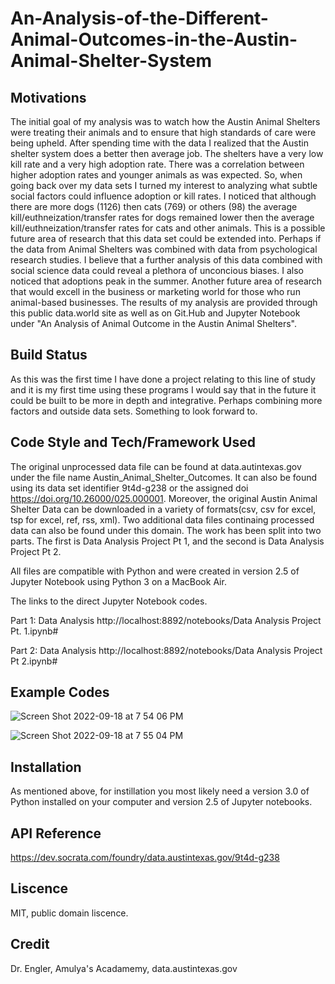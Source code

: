 # An-Analysis-of-the-Different-Animal-Outcomes-in-the-Austin-Animal-Shelter-System

## Motivations
The initial goal of my analysis was to watch how the Austin Animal Shelters were treating their animals and to ensure that high standards of care were being upheld. After spending time with the data I realized that the Austin shelter system does a better then average job. The shelters have a very low kill rate and a very high adoption rate. There was a correlation between higher adoption rates and younger animals as was expected. So, when going back over my data sets I turned my interest to analyzing what subtle social factors could influence adoption or kill rates. I noticed that although there are more dogs (1126) then cats (769) or others (98) the average kill/euthneization/transfer rates for dogs remained lower then the average kill/euthneization/transfer rates for cats and other animals. This is a possible future area of research that this data set could be extended into. Perhaps if the data from Animal Shelters was combined with data from psychological research studies. I believe that a further analysis of this data combined with social science data could reveal a plethora of unconcious biases. I also noticed that adoptions peak in the summer. Another future area of research that would excell in the business or marketing world for those who run animal-based businesses. The results of my analysis are provided through this public data.world site as well as on Git.Hub and Jupyter Notebook under "An Analysis of Animal Outcome in the Austin Animal Shelters".

## Build Status
As this was the first time I have done a project relating to this line of study and it is my first time using these programs I would say that in the future it could be built to be more in depth and integrative. Perhaps combining more factors and outside data sets. Something to look forward to. 

## Code Style and Tech/Framework Used
The original unprocessed data file can be found at data.autintexas.gov under the file name Austin_Animal_Shelter_Outcomes. It can also be found using its data set identifier 9t4d-g238 or the assigned doi https://doi.org/10.26000/025.000001. Moreover, the original Austin Animal Shelter Data can be downloaded in a variety of formats(csv, csv for excel, tsp for excel, ref, rss, xml). Two additional data files continaing processed data can also be found under this domain. The work has been split into two parts. The first is Data Analysis Project Pt 1, and the second is Data Analysis Project Pt 2. 

All files are compatible with Python and were created in version 2.5 of Jupyter Notebook using Python 3 on a MacBook Air.  


The links to the direct Jupyter Notebook codes. 

Part 1: Data Analysis http://localhost:8892/notebooks/Data Analysis Project Pt. 1.ipynb#

Part 2: Data Analysis http://localhost:8892/notebooks/Data Analysis Project Pt 2.ipynb#

## Example Codes
![Screen Shot 2022-09-18 at 7 54 06 PM](https://user-images.githubusercontent.com/113537319/191021846-9f4078ea-87bf-4b7c-99cf-4b16098fe0b5.png)

![Screen Shot 2022-09-18 at 7 55 04 PM](https://user-images.githubusercontent.com/113537319/191022006-aec3acc5-1b3f-41b0-b8bb-9f75f5a2881e.png)

## Installation

As mentioned above, for instillation you most likely need a version 3.0 of Python installed on your computer and version 2.5 of Jupyter notebooks. 

## API Reference

https://dev.socrata.com/foundry/data.austintexas.gov/9t4d-g238

## Liscence 

MIT, public domain liscence. 

## Credit

Dr. Engler, Amulya's Acadamemy, data.austintexas.gov
